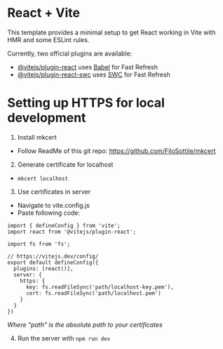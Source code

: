 # React + Vite

This template provides a minimal setup to get React working in Vite with HMR and some ESLint rules.

Currently, two official plugins are available:

- [@vitejs/plugin-react](https://github.com/vitejs/vite-plugin-react/blob/main/packages/plugin-react/README.md) uses [Babel](https://babeljs.io/) for Fast Refresh
- [@vitejs/plugin-react-swc](https://github.com/vitejs/vite-plugin-react-swc) uses [SWC](https://swc.rs/) for Fast Refresh

# Setting up HTTPS for local development

1. Install mkcert  
- Follow ReadMe of this git repo: https://github.com/FiloSottile/mkcert
  
2. Generate certificate for localhost  
- `mkcert localhost`
  
3. Use certificates in server  
- Navigate to vite.config.js  
- Paste following code:
```
import { defineConfig } from 'vite';
import react from '@vitejs/plugin-react';

import fs from 'fs';

// https://vitejs.dev/config/
export default defineConfig({
  plugins: [react()],
  server: {
    https: {
      key: fs.readFileSync('path/localhost-key.pem'),
      cert: fs.readFileSync('path/localhost.pem')
    }
  }
})
```
*Where "path" is the absolute path to your certificates*

4. Run the server with `npm run dev`
